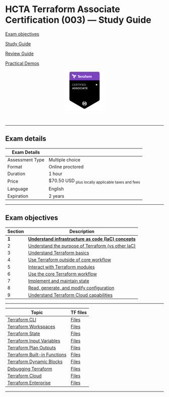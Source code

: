 # HCTA Terraform Associate Certification (003) — Study Guide

[Exam objectives](https://www.hashicorp.com/certification/terraform-associate)

[Study Guide](https://developer.hashicorp.com/terraform/tutorials/certification-003/associate-study-003)

[Review Guide](https://developer.hashicorp.com/terraform/tutorials/certification-003/associate-review-003?product_intent=terraform)

[Practical Demos](https://terraformguru.com/terraform-certification-using-aws-cloud/)

<p align="center">
  <img src="images/hcta-badge.webp" {:height="25%" width="25%"}>
</p>
<br/>

---  

## Exam details

Exam Details  |   |
------------- | - |  
Assessment Type	| Multiple choice
Format	| Online proctored
Duration	| 1 hour
Price	| $70.50 USD <sub>plus locally applicable taxes and fees</sub>
Language	| English
Expiration |	2 years

---  

## Exam objectives

Section | Description |
------- | ----------- |  
**1**	| [**Understand infrastructure as code (IaC) concepts**](section1)
2	| [Understand the purpose of Terraform (vs other IaC)](section2)
3	| [Understand Terraform basics](section3)
4	| [Use Terraform outside of core workflow](section4)
5	| [Interact with Terraform modules](section5)
6	| [Use the core Terraform workflow](section6)
7	| [Implement and maintain state](section7)
8	| [Read, generate, and modify configuration](section8)
9	| [Understand Terraform Cloud capabilities](section9)



---  

**Topic**	| TF files |
--------- | -------- |
[Terraform CLI](cli/README.md)  | [Files](cli/)  |
[Terraform Workspaces](workspaces/README.md)  | [Files](workspaces/)  |
[Terraform State](state/README.md)  | [Files](state/)  |
[Terraform Input Variables](variables/README.md)  | [Files](variables/)  |
[Terraform Plan Outputs](outputs/README.md)  | [Files](outputs/) |
[Terraform Built-in Functions ](builtins/README.md)  | [Files](builtins/)  |
[Terraform Dynamic Blocks](dynamic/README.md)  | [Files](dynamic/)  |
[Debugging Terraform](debugging/README.md)  | [Files](debugging/)  |
[Terraform Cloud](tfc/README.md)  | [Files](tfc/)  |
[Terraform Enterprise](tfe/README.md)  | [Files](tfe/)  |

---  